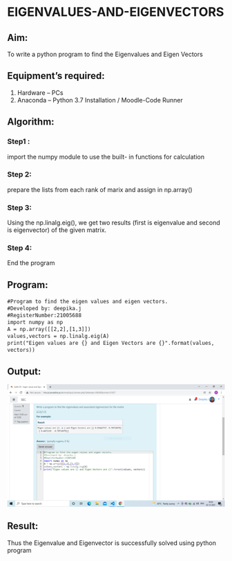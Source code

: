# EIGENVALUES-AND-EIGENVECTORS
## Aim:
To write a python program to find the Eigenvalues and Eigen Vectors
## Equipment’s required:
1. 	Hardware – PCs
2. 	Anaconda – Python 3.7 Installation / Moodle-Code Runner
## Algorithm:
### Step1 : 
import the numpy module to use the built- in functions for calculation
### Step 2:
prepare the lists from each rank of marix and assign in np.array() 
### Step 3:
 Using the np.linalg.eig(),  we get two results (first is eigenvalue and second is eigenvector) of the given matrix.
### Step 4:
End the program 
## Program:
~~~
#Program to find the eigen values and eigen vectors.
#Developed by: deepika.j
#RegisterNumber:21005688
import numpy as np
A = np.array([[2,2],[1,3]])
values,vectors = np.linalg.eig(A)
print("Eigen values are {} and Eigen Vectors are {}".format(values, vectors))
~~~
## Output:
![output](.//EV1.png)
## Result:
Thus the Eigenvalue and Eigenvector is successfully solved using python program
